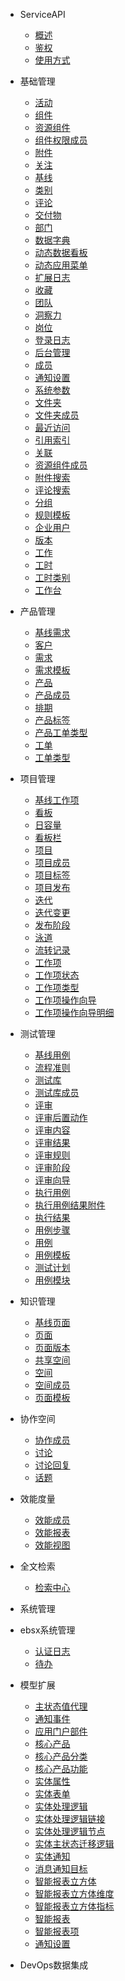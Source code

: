 * ServiceAPI
  * [概述](api/ServiceAPI/ServiceAPI#概述)
  * [鉴权](api/ServiceAPI/ServiceAPI#鉴权)
  * [使用方式](api/ServiceAPI/ServiceAPI#使用方式)

* 基础管理
  * [活动](api/ServiceAPI/deapi/activity#activity)
  * [组件](api/ServiceAPI/deapi/addon#addon)
  * [资源组件](api/ServiceAPI/deapi/addon_resource#addon_resource)
  * [组件权限成员](api/ServiceAPI/deapi/addon_role_member#addon_role_member)
  * [附件](api/ServiceAPI/deapi/attachment#attachment)
  * [关注](api/ServiceAPI/deapi/attention#attention)
  * [基线](api/ServiceAPI/deapi/baseline#baseline)
  * [类别](api/ServiceAPI/deapi/category#category)
  * [评论](api/ServiceAPI/deapi/comment#comment)
  * [交付物](api/ServiceAPI/deapi/deliverable#deliverable)
  * [部门](api/ServiceAPI/deapi/department#department)
  * [数据字典](api/ServiceAPI/deapi/dictionary_data#dictionary_data)
  * [动态数据看板](api/ServiceAPI/deapi/dyna_dashboard#dyna_dashboard)
  * [动态应用菜单](api/ServiceAPI/deapi/dyna_appmenu#dyna_appmenu)
  * [扩展日志](api/ServiceAPI/deapi/extend_log#extend_log)
  * [收藏](api/ServiceAPI/deapi/favorite#favorite)
  * [团队](api/ServiceAPI/deapi/group#group)
  * [洞察力](api/ServiceAPI/deapi/insight#insight)
  * [岗位](api/ServiceAPI/deapi/job#job)
  * [登录日志](api/ServiceAPI/deapi/login_log#login_log)
  * [后台管理](api/ServiceAPI/deapi/management#management)
  * [成员](api/ServiceAPI/deapi/member#member)
  * [通知设置](api/ServiceAPI/deapi/notify_setting#notify_setting)
  * [系统参数](api/ServiceAPI/deapi/parameter#parameter)
  * [文件夹](api/ServiceAPI/deapi/portfolio#portfolio)
  * [文件夹成员](api/ServiceAPI/deapi/portfolio_member#portfolio_member)
  * [最近访问](api/ServiceAPI/deapi/recent#recent)
  * [引用索引](api/ServiceAPI/deapi/references_index#references_index)
  * [关联](api/ServiceAPI/deapi/relation#relation)
  * [资源组件成员](api/ServiceAPI/deapi/resource_member#resource_member)
  * [附件搜索](api/ServiceAPI/deapi/search_attachment#search_attachment)
  * [评论搜索](api/ServiceAPI/deapi/search_comment#search_comment)
  * [分组](api/ServiceAPI/deapi/section#section)
  * [规则模板](api/ServiceAPI/deapi/template_flow#template_flow)
  * [企业用户](api/ServiceAPI/deapi/user#user)
  * [版本](api/ServiceAPI/deapi/version#version)
  * [工作](api/ServiceAPI/deapi/work#work)
  * [工时](api/ServiceAPI/deapi/workload#workload)
  * [工时类别](api/ServiceAPI/deapi/workload_type#workload_type)
  * [工作台](api/ServiceAPI/deapi/workspace#workspace)
* 产品管理
  * [基线需求](api/ServiceAPI/deapi/baseline_idea#baseline_idea)
  * [客户](api/ServiceAPI/deapi/customer#customer)
  * [需求](api/ServiceAPI/deapi/idea#idea)
  * [需求模板](api/ServiceAPI/deapi/idea_template#idea_template)
  * [产品](api/ServiceAPI/deapi/product#product)
  * [产品成员](api/ServiceAPI/deapi/product_member#product_member)
  * [排期](api/ServiceAPI/deapi/product_plan#product_plan)
  * [产品标签](api/ServiceAPI/deapi/product_tag#product_tag)
  * [产品工单类型](api/ServiceAPI/deapi/product_ticket_type#product_ticket_type)
  * [工单](api/ServiceAPI/deapi/ticket#ticket)
  * [工单类型](api/ServiceAPI/deapi/ticket_type#ticket_type)
* 项目管理
  * [基线工作项](api/ServiceAPI/deapi/baseline_work_item#baseline_work_item)
  * [看板](api/ServiceAPI/deapi/board#board)
  * [日容量](api/ServiceAPI/deapi/day_capacity#day_capacity)
  * [看板栏](api/ServiceAPI/deapi/entry#entry)
  * [项目](api/ServiceAPI/deapi/project#project)
  * [项目成员](api/ServiceAPI/deapi/project_member#project_member)
  * [项目标签](api/ServiceAPI/deapi/project_tag#project_tag)
  * [项目发布](api/ServiceAPI/deapi/release#release)
  * [迭代](api/ServiceAPI/deapi/sprint#sprint)
  * [迭代变更](api/ServiceAPI/deapi/sprint_alteration#sprint_alteration)
  * [发布阶段](api/ServiceAPI/deapi/stage#stage)
  * [泳道](api/ServiceAPI/deapi/swimlane#swimlane)
  * [流转记录](api/ServiceAPI/deapi/transition_history#transition_history)
  * [工作项](api/ServiceAPI/deapi/work_item#work_item)
  * [工作项状态](api/ServiceAPI/deapi/work_item_state#work_item_state)
  * [工作项类型](api/ServiceAPI/deapi/work_item_type#work_item_type)
  * [工作项操作向导](api/ServiceAPI/deapi/work_item_wizard#work_item_wizard)
  * [工作项操作向导明细](api/ServiceAPI/deapi/work_item_wizard_detail#work_item_wizard_detail)
* 测试管理
  * [基线用例](api/ServiceAPI/deapi/baseline_test_case#baseline_test_case)
  * [流程准则](api/ServiceAPI/deapi/guideline#guideline)
  * [测试库](api/ServiceAPI/deapi/library#library)
  * [测试库成员](api/ServiceAPI/deapi/library_member#library_member)
  * [评审](api/ServiceAPI/deapi/review#review)
  * [评审后置动作](api/ServiceAPI/deapi/review_action_rule#review_action_rule)
  * [评审内容](api/ServiceAPI/deapi/review_content#review_content)
  * [评审结果](api/ServiceAPI/deapi/review_result#review_result)
  * [评审规则](api/ServiceAPI/deapi/review_rule#review_rule)
  * [评审阶段](api/ServiceAPI/deapi/review_stage#review_stage)
  * [评审向导](api/ServiceAPI/deapi/review_wizard#review_wizard)
  * [执行用例](api/ServiceAPI/deapi/run#run)
  * [执行用例结果附件](api/ServiceAPI/deapi/run_attachment#run_attachment)
  * [执行结果](api/ServiceAPI/deapi/run_history#run_history)
  * [用例步骤](api/ServiceAPI/deapi/step#step)
  * [用例](api/ServiceAPI/deapi/test_case#test_case)
  * [用例模板](api/ServiceAPI/deapi/test_case_template#test_case_template)
  * [测试计划](api/ServiceAPI/deapi/test_plan#test_plan)
  * [用例模块](api/ServiceAPI/deapi/test_suite#test_suite)
* 知识管理
  * [基线页面](api/ServiceAPI/deapi/baseline_page#baseline_page)
  * [页面](api/ServiceAPI/deapi/article_page#article_page)
  * [页面版本](api/ServiceAPI/deapi/page_version#page_version)
  * [共享空间](api/ServiceAPI/deapi/shared_space#shared_space)
  * [空间](api/ServiceAPI/deapi/space#space)
  * [空间成员](api/ServiceAPI/deapi/space_member#space_member)
  * [页面模板](api/ServiceAPI/deapi/stencil#stencil)
* 协作空间
  * [协作成员](api/ServiceAPI/deapi/discuss_member#discuss_member)
  * [讨论](api/ServiceAPI/deapi/discuss_post#discuss_post)
  * [讨论回复](api/ServiceAPI/deapi/discuss_reply#discuss_reply)
  * [话题](api/ServiceAPI/deapi/discuss_topic#discuss_topic)
* 效能度量
  * [效能成员](api/ServiceAPI/deapi/insight_member#insight_member)
  * [效能报表](api/ServiceAPI/deapi/insight_report#insight_report)
  * [效能视图](api/ServiceAPI/deapi/insight_view#insight_view)
* 全文检索
  * [检索中心](api/ServiceAPI/deapi/search_hub#search_hub)
* 系统管理
* ebsx系统管理
  * [认证日志](api/ServiceAPI/deapi/auth_log_admin#auth_log_admin)
  * [待办](api/ServiceAPI/deapi/SysTodo#SysTodo)
* 模型扩展
  * [主状态值代理](api/ServiceAPI/deapi/MSValueProxy#MSValueProxy)
  * [通知事件](api/ServiceAPI/deapi/notify_event#notify_event)
  * [应用门户部件](api/ServiceAPI/deapi/PSAppPortlet#PSAppPortlet)
  * [核心产品](api/ServiceAPI/deapi/PSCorePrd#PSCorePrd)
  * [核心产品分类](api/ServiceAPI/deapi/PSCorePrdCat#PSCorePrdCat)
  * [核心产品功能](api/ServiceAPI/deapi/PSCorePrdFunc#PSCorePrdFunc)
  * [实体属性](api/ServiceAPI/deapi/PSDEField#PSDEField)
  * [实体表单](api/ServiceAPI/deapi/PSDEForm#PSDEForm)
  * [实体处理逻辑](api/ServiceAPI/deapi/PSDELogic#PSDELogic)
  * [实体处理逻辑链接](api/ServiceAPI/deapi/PSDELogicLink#PSDELogicLink)
  * [实体处理逻辑节点](api/ServiceAPI/deapi/PSDELogicNode#PSDELogicNode)
  * [实体主状态迁移逻辑](api/ServiceAPI/deapi/PSDEMSLogic#PSDEMSLogic)
  * [实体通知](api/ServiceAPI/deapi/PSDENotify#PSDENotify)
  * [消息通知目标](api/ServiceAPI/deapi/PSDENotifyTarget#PSDENotifyTarget)
  * [智能报表立方体](api/ServiceAPI/deapi/PSSysBICube#PSSysBICube)
  * [智能报表立方体维度](api/ServiceAPI/deapi/PSSysBICubeDimension#PSSysBICubeDimension)
  * [智能报表立方体指标](api/ServiceAPI/deapi/PSSysBICubeMeasure#PSSysBICubeMeasure)
  * [智能报表](api/ServiceAPI/deapi/PSSysBIReport#PSSysBIReport)
  * [智能报表项](api/ServiceAPI/deapi/PSSysBIReportItem#PSSysBIReportItem)
  * [通知设置](api/ServiceAPI/deapi/system_extension_notify_setting#system_extension_notify_setting)
* DevOps数据集成
